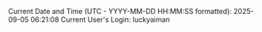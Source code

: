 Current Date and Time (UTC - YYYY-MM-DD HH:MM:SS formatted): 2025-09-05 06:21:08
Current User's Login: luckyaiman
